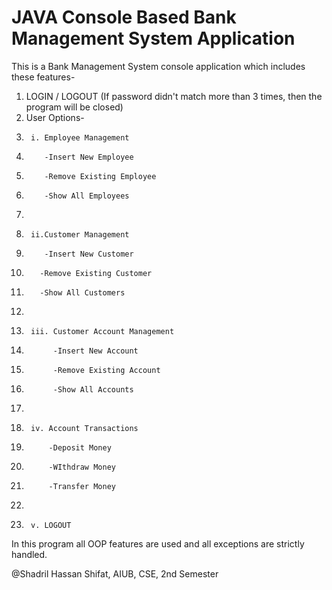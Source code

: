# JAVA Console Based Bank Management System Application
This is a Bank Management System console application which includes these features-
1. LOGIN / LOGOUT (If password didn't match more than 3 times, then the program will be closed)
2. User Options-
3.      i. Employee Management
4.         -Insert New Employee
5.         -Remove Existing Employee
6.         -Show All Employees
7.         
8.      ii.Customer Management
9.         -Insert New Customer
10.        -Remove Existing Customer 
11.        -Show All Customers
12.        
13.      iii. Customer Account Management
14.           -Insert New Account 
15.           -Remove Existing Account
16.           -Show All Accounts
17.           
18.      iv. Account Transactions
19.          -Deposit Money
20.          -WIthdraw Money
21.          -Transfer Money
22.          
23.      v. LOGOUT


In this program all OOP features are used and all exceptions are strictly handled. 


@Shadril Hassan Shifat,
AIUB,
CSE, 2nd Semester
